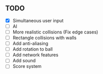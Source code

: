 ## TODO

- [x] Simultaneous user input
- [ ] AI
- [ ] More realistic collisions (Fix edge cases)
- [ ] Rectangle collisions with walls
- [ ] Add anti-aliasing
- [ ] Add rotation to ball
- [ ] Add network features
- [ ] Add sound
- [ ] Score system
